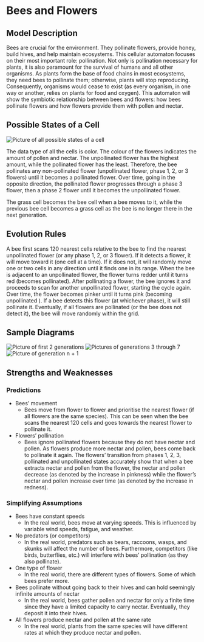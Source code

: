 # **Bees and Flowers**


## Model Description 

Bees are crucial for the environment. They pollinate flowers, provide honey, build hives, and help maintain ecosystems. This cellular automaton focuses on their most important role: pollination. Not only is pollination necessary for plants, it is also paramount for the survival of humans and all other organisms. As plants form the base of food chains in most ecosystems, they need bees to pollinate them; otherwise, plants will stop reproducing. Consequently, organisms would cease to exist (as every organism, in one way or another, relies on plants for food and oxygen). This automaton will show the symbiotic relationship between bees and flowers: how bees pollinate flowers and how flowers provide them with pollen and nectar. 


## Possible States of a Cell

![Picture of all possible states of a cell](https://user-images.githubusercontent.com/83916285/161852518-c4d37822-6611-48b2-8aef-3624f85ffbd1.png)


The data type of all the cells is color. The colour of the flowers indicates the amount of pollen and nectar. The unpollinated flower has the highest amount, while the pollinated flower has the least. Therefore, the bee pollinates any non-pollinated flower (unpollinated flower, phase 1, 2, or 3 flowers) until it becomes a pollinated flower. Over time, going in the opposite direction, the pollinated flower progresses through a phase 3 flower, then a phase 2 flower until it becomes the unpollinated flower. 

The grass cell becomes the bee cell when a bee moves to it, while the previous bee cell becomes a grass cell as the bee is no longer there in the next generation.


## Evolution Rules

A bee first scans 120 nearest cells relative to the bee to find the nearest unpollinated flower (or any phase 1, 2, or 3 flower). If it detects a flower, it will move toward it (one cell at a time). If it does not, it will randomly move one or two cells in any direction until it finds one in its range. When the bee is adjacent to an unpollinated flower, the flower turns redder until it turns red (becomes pollinated). After pollinating a flower, the bee ignores it and proceeds to scan for another unpollinated flower, starting the cycle again. Over time, the flower becomes pinker until it turns pink (becoming unpollinated ). If a bee detects this flower (at whichever phase), it will still pollinate it. Eventually, if all flowers are pollinated (or the bee does not detect it), the bee will move randomly within the grid.


## Sample Diagrams
![Picture of first 2 generations](https://github.com/irtazahasan-sm/BeesAndFlowers/assets/83916285/bb4a8a44-b92e-4703-8c56-9f11f1eba0c4)
![Pictures of generations 3 through 7](https://user-images.githubusercontent.com/83916285/161854396-cf59f30a-341b-41e5-a249-8052f02c1f9d.png)
![Picture of generation n + 1](https://user-images.githubusercontent.com/83916285/161854517-a1419c1f-17e5-4b9b-ba07-5bcbb9c6db65.png)




## Strengths and Weaknesses


### Predictions



* Bees’ movement
    * Bees move from flower to flower and prioritise the nearest flower (if all flowers are the same species). This can be seen when the bee scans the nearest 120 cells and goes towards the nearest flower to pollinate it.
* Flowers’ pollination
    * Bees ignore pollinated flowers because they do not have nectar and pollen. As flowers produce more nectar and pollen, bees come back to pollinate it again. The flowers’ transition from phases 1, 2, 3, pollinated and unpollinated states accurately show that when a bee extracts nectar and pollen from the flower, the nectar and pollen decrease (as denoted by the increase in pinkness) while the flower’s nectar and pollen increase over time (as denoted by the increase in redness).


### Simplifying Assumptions



* Bees have constant speeds 
    * In the real world, bees move at varying speeds. This is influenced by variable wind speeds, fatigue, and weather.
* No predators (or competitors)
    * In the real world, predators such as bears, raccoons, wasps, and skunks will affect the number of bees. Furthermore, competitors (like birds, butterflies, etc.) will interfere with bees’ pollination (as they also pollinate).
* One type of flower 
    * In the real world, there are different types of flowers. Some of which bees prefer more.
* Bees pollinate without going back to their hives and can hold seemingly infinite amounts of nectar
    * In the real world, bees gather pollen and nectar for only a finite time since they have a limited capacity to carry nectar. Eventually, they deposit it into their hives.
* All flowers produce nectar and pollen at the same rate
    * In the real world, plants from the same species will have different rates at which they produce nectar and pollen.
